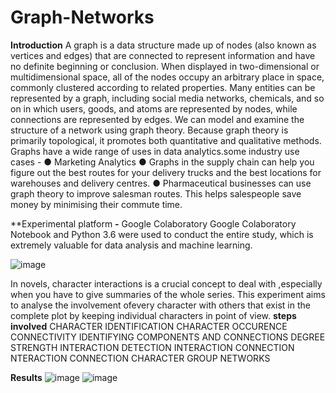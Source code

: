 # Graph-Networks
**Introduction**
A graph is a data structure made up of nodes (also known as vertices and edges) that are connected to represent information and have no definite beginning or conclusion. When
displayed in two-dimensional or multidimensional space, all of the nodes occupy an arbitrary place in space, commonly clustered according to related properties.
Many entities can be represented by a graph, including social media networks, chemicals, and so on in which users, goods, and atoms are represented by nodes, while connections
are represented by edges.
We can model and examine the structure of a network using graph theory. Because graph theory is primarily topological, it promotes both quantitative and qualitative methods.
Graphs have a wide range of uses in data analytics.some industry use cases -
● Marketing Analytics
● Graphs in the supply chain can help you figure out the best routes for your delivery
trucks and the best locations for warehouses and delivery centres.
● Pharmaceutical businesses can use graph theory to improve salesman routes. This
helps salespeople save money by minimising their commute time.

**Experimental platform **-** Google Colaboratory
Google Colaboratory Notebook and Python 3.6 were used to conduct the entire study, which is extremely valuable for data analysis and machine learning.

![image](https://user-images.githubusercontent.com/63719111/175823210-35ea2749-6238-4696-bb88-d66630864795.png)

In novels, character interactions is a crucial concept to deal with ,especially when you have to give summaries of the whole series. This experiment aims to analyse the involvement ofevery character with others that exist in the complete plot by keeping individual characters in
point of view.
**steps involved**
CHARACTER IDENTIFICATION
CHARACTER OCCURENCE
CONNECTIVITY
IDENTIFYING COMPONENTS AND CONNECTIONS
DEGREE STRENGTH
INTERACTION DETECTION
INTERACTION CONNECTION
NTERACTION CONNECTION
CHARACTER GROUP NETWORKS


**Results**
![image](https://user-images.githubusercontent.com/63719111/175823158-c28ddb1b-dc75-42de-8aa2-f5d48107b4cd.png)
![image](https://user-images.githubusercontent.com/63719111/175822639-9688ccf1-f8e9-4a09-8a19-db428146ca27.png)
